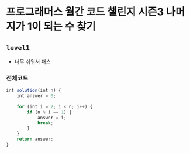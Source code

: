 # 프로그래머스 월간 코드 챌린지 시즌3 나머지가 1이 되는 수 찾기
`level1`
---
- 너무 쉬워서 패스

### 전체코드
```jsx
int solution(int n) {
	int answer = 0;
	
	for (int i = 2; i < n; i++) {
		if (n % i == 1) {
			answer = i;
			break;
		}
	}
	return answer;
}
```
